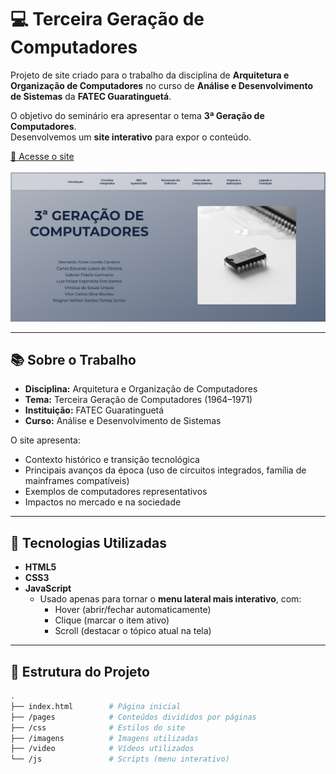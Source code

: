 # 💻 Terceira Geração de Computadores

Projeto de site criado para o trabalho da disciplina de **Arquitetura e Organização de Computadores** no curso de **Análise e Desenvolvimento de Sistemas** da **FATEC Guaratinguetá**.  

O objetivo do seminário era apresentar o tema **3ª Geração de Computadores**.  
Desenvolvemos um **site interativo** para expor o conteúdo.

<a href="https://wagnertomaz.github.io/terceira-geracao-computadores" target="_blank">🔗 Acesse o site</a><br><br>
<img src="./images/image.png" alt="Demonstração do site" width="600">

---

## 📚 Sobre o Trabalho

- **Disciplina:** Arquitetura e Organização de Computadores  
- **Tema:** Terceira Geração de Computadores (1964–1971)  
- **Instituição:** FATEC Guaratinguetá  
- **Curso:** Análise e Desenvolvimento de Sistemas 

O site apresenta:
- Contexto histórico e transição tecnológica  
- Principais avanços da época (uso de circuitos integrados, família de mainframes compatíveis)  
- Exemplos de computadores representativos  
- Impactos no mercado e na sociedade  

---

## 🚀 Tecnologias Utilizadas

- **HTML5**  
- **CSS3**  
- **JavaScript**  
  - Usado apenas para tornar o **menu lateral mais interativo**, com:  
    - Hover (abrir/fechar automaticamente)  
    - Clique (marcar o item ativo)  
    - Scroll (destacar o tópico atual na tela)   

---

## 📂 Estrutura do Projeto

```bash
.
├── index.html        # Página inicial
├── /pages            # Conteúdos divididos por páginas
├── /css              # Estilos do site
├── /imagens          # Imagens utilizadas
├── /video            # Vídeos utilizados
└── /js               # Scripts (menu interativo)